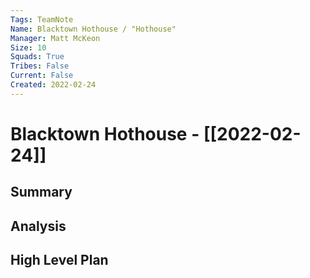 ```yaml
---
Tags: TeamNote
Name: Blacktown Hothouse / "Hothouse"
Manager: Matt McKeon
Size: 10
Squads: True
Tribes: False
Current: False
Created: 2022-02-24
---
```


# Blacktown Hothouse - [[2022-02-24]]
## Summary

## Analysis

## High Level Plan
